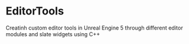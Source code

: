 # EditorTools
 Creatinh custom editor tools in Unreal Engine 5 through different editor modules and slate widgets using C++
